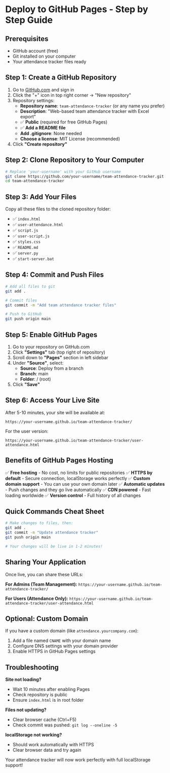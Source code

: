 # Deploy to GitHub Pages - Step by Step Guide

## Prerequisites
- GitHub account (free)
- Git installed on your computer
- Your attendance tracker files ready

## Step 1: Create a GitHub Repository

1. Go to [GitHub.com](https://github.com) and sign in
2. Click the "+" icon in top right corner → "New repository"
3. Repository settings:
   - **Repository name**: `team-attendance-tracker` (or any name you prefer)
   - **Description**: "Web-based team attendance tracker with Excel export"
   - ✅ **Public** (required for free GitHub Pages)
   - ✅ **Add a README file**
   - **Add .gitignore**: None needed
   - **Choose a license**: MIT License (recommended)
4. Click **"Create repository"**

## Step 2: Clone Repository to Your Computer

```bash
# Replace 'your-username' with your GitHub username
git clone https://github.com/your-username/team-attendance-tracker.git
cd team-attendance-tracker
```

## Step 3: Add Your Files

Copy all these files to the cloned repository folder:
- ✅ `index.html`
- ✅ `user-attendance.html`
- ✅ `script.js`
- ✅ `user-script.js`
- ✅ `styles.css`
- ✅ `README.md`
- ✅ `server.py`
- ✅ `start-server.bat`

## Step 4: Commit and Push Files

```bash
# Add all files to git
git add .

# Commit files
git commit -m "Add team attendance tracker files"

# Push to GitHub
git push origin main
```

## Step 5: Enable GitHub Pages

1. Go to your repository on GitHub.com
2. Click **"Settings"** tab (top right of repository)
3. Scroll down to **"Pages"** section in left sidebar
4. Under **"Source"**, select:
   - **Source**: Deploy from a branch
   - **Branch**: main
   - **Folder**: / (root)
5. Click **"Save"**

## Step 6: Access Your Live Site

After 5-10 minutes, your site will be available at:
```
https://your-username.github.io/team-attendance-tracker/
```

For the user version:
```
https://your-username.github.io/team-attendance-tracker/user-attendance.html
```

## Benefits of GitHub Pages Hosting

✅ **Free hosting** - No cost, no limits for public repositories
✅ **HTTPS by default** - Secure connection, localStorage works perfectly
✅ **Custom domain support** - You can use your own domain later
✅ **Automatic updates** - Push changes and they go live automatically
✅ **CDN powered** - Fast loading worldwide
✅ **Version control** - Full history of all changes

## Quick Commands Cheat Sheet

```bash
# Make changes to files, then:
git add .
git commit -m "Update attendance tracker"
git push origin main

# Your changes will be live in 1-2 minutes!
```

## Sharing Your Application

Once live, you can share these URLs:

**For Admins (Team Management):**
`https://your-username.github.io/team-attendance-tracker/`

**For Users (Attendance Only):**
`https://your-username.github.io/team-attendance-tracker/user-attendance.html`

## Optional: Custom Domain

If you have a custom domain (like `attendance.yourcompany.com`):
1. Add a file named `CNAME` with your domain name
2. Configure DNS settings with your domain provider
3. Enable HTTPS in GitHub Pages settings

## Troubleshooting

**Site not loading?**
- Wait 10 minutes after enabling Pages
- Check repository is public
- Ensure `index.html` is in root folder

**Files not updating?**
- Clear browser cache (Ctrl+F5)
- Check commit was pushed: `git log --oneline -5`

**localStorage not working?**
- Should work automatically with HTTPS
- Clear browser data and try again

Your attendance tracker will now work perfectly with full localStorage support!
